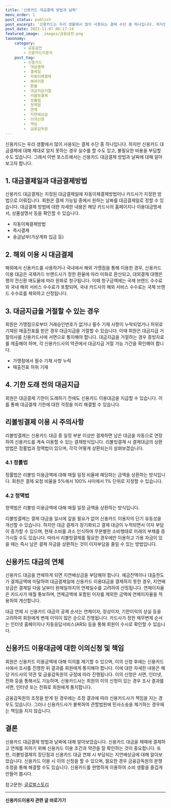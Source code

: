 ```yaml
---
title: '신용카드 대금결제 방법과 날짜'
menu_order: 1
post_status: publish
post_excerpt: '신용카드는 우리 생활에서 많이 사용되는 결제 수단 중 하나입니다. 하지만 신용카드 대금결제에 대해 제대로 알지 못하는 경우 실수를 할 수도 있고, 불필요한 비용을 부담할 수도 있습니다. 그래서 이번 포스트에서는 신용카드 대금결제 방법과 날짜에 대해 알아보고자 합니다.'
post_date: 2023-11-07 06:17:14
featured_image: _images/금융금전.png
taxonomy:
    category:
        - 금융금전
        - 신용카드이용자
    post_tag:
        - 신용카드
        -  대금결제
        -  결제일
        -  자동이체결제
        -  해외이용
        -  환율
        -  대금지급거절
        -  리볼빙결제
        -  정률법
        -  정액법
        -  연체
        -  지연배상금
        -  이의신청
        -  책임
        -  금융감독원
---
```




신용카드는 우리 생활에서 많이 사용되는 결제 수단 중 하나입니다. 하지만 신용카드 대금결제에 대해 제대로 알지 못하는 경우 실수를 할 수도 있고, 불필요한 비용을 부담할 수도 있습니다. 그래서 이번 포스트에서는 신용카드 대금결제 방법과 날짜에 대해 알아보고자 합니다.

## 1. 대금결제일과 대금결제방법
신용카드 대금결제는 지정된 대금결제일에 자동이체결제방법이나 카드사가 지정한 방법으로 이뤄집니다. 회원은 결제 가능일 중에서 원하는 날짜를 대금결제일로 정할 수 있습니다. 대금결제 방법에 대한 자세한 내용은 해당 카드사의 홈페이지나 이용대금명세서, 상품설명서 등을 확인할 수 있습니다.

- 자동이체결제방법
- 즉시결제
- 송금납부(가상계좌 입금 등)

## 2. 해외 이용 시 대금결제
해외에서 신용카드를 사용하거나 국내에서 해외 가맹점을 통해 이용한 경우, 신용카드 이용 대금은 국제카드 브랜드사가 정한 환율에 따라 미화로 환산되고, 대외결제 대행은행의 전신환 매도율에 따라 원화로 청구됩니다. 이때 청구금액에는 국제 브랜드 수수료와 국내 해외 서비스 수수료가 포함되며, 국내 카드사의 해외 서비스 수수료는 국제 브랜드 수수료를 제외하고 산정됩니다.

## 3. 대금지급을 거절할 수 있는 경우
회원은 가맹점으로부터 거래승인번호가 없거나 필수 기재 사항이 누락되었거나 허위로 기재된 매출전표를 받은 경우 대금지급을 거절할 수 있습니다. 이때 회원은 대금지급 거절의사를 신용카드사에 서면으로 통지해야 합니다. 대금지급을 거절하는 경우 증빙자료를 제출해야 하며, 각 신용카드사의 약관에서 대금지급 거절 가능 기간을 확인해야 합니다.

- 가맹점에서 필수 기재 사항 누락
- 매출전표 허위 기재

## 4. 기한 도래 전의 대금지급
회원은 대금결제 기한이 도래하기 전에도 신용카드 이용대금을 지급할 수 있습니다. 이를 통해 대금결제 기한에 대한 걱정을 미리 해결할 수 있습니다.

## 리볼빙결제 이용 시 주의사항

리볼빙결제는 신용카드 대금 중 일정 부분 이상만 결제하면 남은 대금을 자동으로 연장하여 신용카드를 계속 이용할 수 있는 결제방식입니다. 리볼빙결제 시 결제대금의 상환방법은 정률법과 정액법이 있으며, 각각 어떻게 상환되는지 살펴보겠습니다.

### 4.1 정률법
정률법은 리볼빙 이용금액에 대해 매월 일정 비율에 해당하는 금액을 상환하는 방식입니다. 회원은 결제 요청 비율을 5%에서 100% 사이에서 1% 단위로 지정할 수 있습니다.

### 4.2 정액법
정액법은 리볼빙 이용금액에 대해 매월 일정 금액을 상환하는 방식입니다.

리볼빙결제는 결제 대금을 일시에 갚을 필요가 없어 신용카드 이용자의 단기 유동성을 개선할 수 있습니다. 하지만 대금 결제가 장기화되고 결제 대금이 누적되면서 이자 부담이 증가할 수 있으며, 현재 소비를 과소 인식하여 무분별한 소비행태로 미래의 부채를 증가시킬 수도 있습니다. 따라서 리볼빙결제를 필요한 경우에만 이용하고 가용 자금이 있을 때는 즉시 남은 결제 자금을 상환하는 것이 이자부담을 줄일 수 있는 방법입니다.

## 신용카드 대금의 연체


신용카드 대금을 연체하게 되면 지연배상금을 부담해야 합니다. 예금잔액이나 대출한도가 결제금액에 미달하여 대금결제일에 신용카드 이용대금을 결제하지 못한 경우, 지연배상금은 결제일 다음 날부터 완제일까지의 연체일수를 고려하여 산정됩니다. 연체이자율은 카드사가 매월 통보하며, 연체금액에 포함된 이자를 제외한 금액에 연체이자율을 적용하여 계산합니다.

대금 연체 시 신용카드 대금의 공제 순서는 연체이자, 정상이자, 기한이익의 상실 등을 고려하여 회원에게 변제 이익이 많은 순으로 진행됩니다. 카드사가 정한 채무변제 순서는 인터넷 홈페이지나 자동응답서비스(ARS) 등을 통해 회원이 수시로 확인할 수 있습니다.

## 신용카드 이용대금에 대한 이의신청 및 책임

회원은 신용카드 이용금액에 대해 이의를 제기할 수 있으며, 이의 신청 후에는 신용카드사에서 조사를 진행한 뒤 결과를 회원에게 통지해야 합니다. 이에 대한 자세한 내용은 해당 카드사의 약관 및 금융감독원의 규정에 따라 진행됩니다. 이의 신청은 서면, 인터넷, 전화 등을 통해서도 가능하며, 신용카드사는 회원의 이의 신청이 있는 경우 조사 결과를 서면, 인터넷 또는 전화로 회원에게 통지합니다.

금융감독원의 조정을 받게 된 경우에는 조정 결과에 따라 신용카드사가 책임을 지는 경우도 있습니다. 그러나 신용카드사가 불복하여 관할법원에 민사소송을 제기하는 경우에는 책임을 지지 않습니다.

## 결론

신용카드 대금결제 방법과 날짜에 대해 알아보았습니다. 신용카드 대금을 제때에 결제하고 연체를 피하기 위해 신용카드 이용 조건과 약관을 잘 확인하는 것이 중요합니다. 또한, 리볼빙결제의 장단점과 신용카드 대금 연체 시 부담되는 지연배상금에 대해 알아보았습니다. 신용카드 이용 시 이의 신청을 할 수 있으며, 필요한 경우 금융감독원의 분쟁조정을 통해 해결할 수도 있습니다. 신용카드를 현명하게 이용하여 소비 생활을 즐겁게 만들어 봅시다.

참고문헌: [글로벌스토리](https://www.globalstory.co.kr/tab/economy/3854)
<!-- wp:separator -->
<hr class="wp-block-separator has-alpha-channel-opacity"/>
<!-- /wp:separator -->

<!-- wp:group {"backgroundColor":"base","layout":{"type":"constrained"}} -->
<div class="wp-block-group has-base-background-color has-background"><!-- wp:paragraph {"align":"center","fontSize":"medium"} -->
<p class="has-text-align-center has-large-font-size"><strong>신용카드이용자 관련 글 바로가기</strong></p>
<!-- /wp:paragraph -->


<!-- wp:latest-posts
{"categories":[{"id":15350,"count":19,"description":"","link":"https://uknowlaw.com/category/%ec%8b%a0%ec%9a%a9%ec%b9%b4%eb%93%9c%ec%9d%b4%ec%9a%a9%ec%9e%90/","name":"신용카드이용자","slug":"신용카드이용자","taxonomy":"category","parent":0,"meta":[],"_links":{"self":[{"href":"https://uknowlaw.com/wp-json/wp/v2/categories/15350"}],"collection":[{"href":"https://uknowlaw.com/wp-json/wp/v2/categories"}],"about":[{"href":"https://uknowlaw.com/wp-json/wp/v2/taxonomies/category"}],"wp:post_type":[{"href":"https://uknowlaw.com/wp-json/wp/v2/posts?categories=15350"}],"curies":[{"name":"wp","href":"https://api.w.org/{rel}","templated":true}]}}],"postsToShow":100,"excerptLength":28,"postLayout":"grid","columns":2,"featuredImageAlign":"left","featuredImageSizeSlug":"large","fontSize":"small"} /--></div>
<!-- /wp:group -->